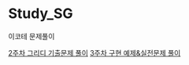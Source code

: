 # Study_SG
이코테 문제풀이

[2주차 그리디 기출문제 풀이](https://www.notion.so/61e02bc5444f43178afd8f7569f49fc3)
[3주차 구현 예제&실전문제 풀이](https://www.notion.so/c4a20680dd4a4351851a2dd3fe3390d6)
